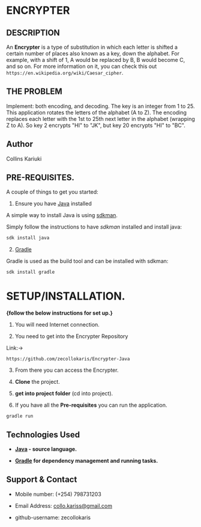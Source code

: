#                                                   ENCRYPTER

## DESCRIPTION

An **Encrypter** is a type of substitution in which each letter is shifted a certain number of places also known as a key, down the alphabet.  For example, with a shift of 1, A would be replaced by B, B would become C, and so on. For more information on it, you can check this out ```https://en.wikipedia.org/wiki/Caesar_cipher```.

## THE PROBLEM

Implement: both encoding, and decoding. The key is an integer from 1 to 25. This application rotates the letters of the alphabet (A to Z). The encoding replaces each letter with the 1st to 25th next letter in the alphabet (wrapping Z to A). So key 2 encrypts "HI" to "JK", but key 20 encrypts "HI" to "BC".

## Author

Collins Kariuki

## PRE-REQUISITES.

A couple of things to get you started:

1. Ensure you have [Java](https://java.com/en/download/) installed

A simple way to install Java is using [sdkman](https://sdkman.io/).

Simply follow the instructions to have _sdkman_ installed and install java:

```bash
sdk install java
```

2. [Gradle](https://gradle.org/)

Gradle is used as the build tool and can be installed with sdkman:

```bash
sdk install gradle
```


# **SETUP/INSTALLATION.**

**{follow the below instructions for set up.}**

1. You will need Internet connection.

2. You need to get into the Encrypter Repository

Link:->
```
https://github.com/zecollokaris/Encrypter-Java
```

3. From there you can access the Encrypter.

4. **Clone** the project.

5. **get into project folder** (cd into project).

6. If you have all the **Pre-requisites** you can run the application.

```
gradle run
```


## Technologies Used

- **[Java](https://java.com/en/download/) - source language.**

- **[Gradle](https://gradle.org/) for dependency management and running tasks.**

## Support & Contact

- Mobile number: (+254) 798731203

- Email Address: collo.kariss@gmail.com

- github-username: zecollokaris